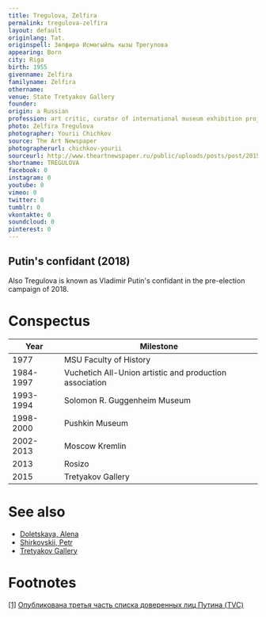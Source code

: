 ```yaml
---
title: Tregulova, Zelfira
permalink: tregulova-zelfira
layout: default
originlang: Tat.
originspell: Зөлфирә Исмәгыйль кызы Трегулова
appearing: Born
city: Riga
birth: 1955
givenname: Zelfira
familyname: Zelfira
othername:
venue: State Tretyakov Gallery
founder:
origin: a Russian
profession: art critic, curator of international museum exhibition projects, Ph.D. in History of Arts, Director of the State Tretyakov Gallery (2015)
photo: Zelfira Tregulova
photographer: Yourii Chichkov
source: The Art Newspaper
photographerurl: chichkov-yourii
sourceurl: http://www.theartnewspaper.ru/public/uploads/posts/post/2015-12/15594293-dda1-476b-8873-e9100b676ca5.jpg
shortname: TREGULOVA
facebook: 0
instagram: 0
youtube: 0
vimeo: 0
twitter: 0
tumblr: 0
vkontakte: 0
soundcloud: 0
pinterest: 0
---
```


## Putin's confidant (2018)

Also Tregulova is known as Vladimir Putin's confidant in the pre-election campaign of 2018.

# Conspectus

|Year|Milestone|
|-|-|
|1977|MSU Faculty of History|
|1984-1997|Vuchetich All-Union artistic and production association|
|1993-1994|Solomon R. Guggenheim Museum|
|1998-2000|Pushkin Museum|
|2002-2013|Moscow Kremlin|
|2013|Rosizo|
|2015|Tretyakov Gallery|

# See also

+ [Doletskaya, Alena](doletskaya-alena)
+ [Shirkovskii, Petr](shirkovskii-petr)
+ [Tretyakov Gallery](tretyakov-gallery)

# Footnotes

[[1]](#a1) <span id="f1"></span> [Опубликована третья часть списка доверенных лиц Путина (TVC)](https://www.tvc.ru/news/show/id/131796)
